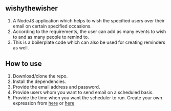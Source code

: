 ## wishythewisher
1. A NodeJS application which helps to wish the specified users over their email on certain specified occasions.
2. According to the requirements, the user can add as many events to wish to and as many people to remind to.
3. This is a boilerplate code which can also be used for creating reminders as well.

## How to use
1. Download/clone the repo.
2. Install the dependencies.
3. Provide the email address and password.
4. Provide users whom you want to send email on a scheduled basis.
5. Provide the time when you want the scheduler to run. Create your own expression from <a href="https://crontab.guru/" target=_blank>here<a> or <a href="https://cron.help/" target=_blank>here</a>
